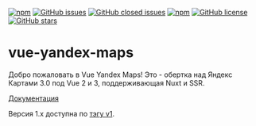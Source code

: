 [![npm](https://img.shields.io/npm/v/vue-yandex-maps.svg)](https://www.npmjs.com/package/vue-yandex-maps)
[![GitHub issues](https://img.shields.io/github/issues/PNKBizz/vue-yandex-maps.svg)](https://github.com/PNKBizz/vue-yandex-maps/issues)
[![GitHub closed issues](https://img.shields.io/github/issues-closed/PNKBizz/vue-yandex-maps.svg)](https://github.com/PNKBizz/vue-yandex-maps)
[![npm](https://img.shields.io/npm/dm/vue-yandex-maps.svg)](https://www.npmjs.com/package/vue-yandex-maps)
[![GitHub license](https://img.shields.io/github/license/PNKBizz/vue-yandex-maps.svg)](https://github.com/PNKBizz/vue-yandex-maps/blob/master/LICENSE)
[![GitHub stars](https://img.shields.io/github/stars/PNKBizz/vue-yandex-maps.svg?style=social)](https://github.com/PNKBizz/vue-yandex-maps/stargazers)

# vue-yandex-maps

Добро пожаловать в Vue Yandex Maps! Это - обертка над Яндекс Картами 3.0 под Vue 2 и 3, поддерживающая Nuxt и SSR. 

[Документация](https://yandex-maps-unofficial.github.io/vue-yandex-maps/)

Версия 1.х доступна по [тэгу v1](https://github.com/yandex-maps-unofficial/vue-yandex-maps/tree/v1).

